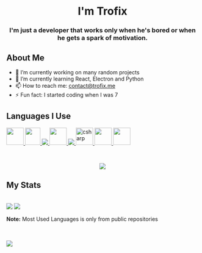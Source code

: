 <h1  align="center">I'm Trofix</h1>

<h3  align="center">I'm just a developer that works only when he's bored or when he gets a spark of motivation.</h3>

  
  

## About Me

  

- 🔭 I’m currently working on many random projects 
- 🌱 I’m currently learning React, Electron and Python 
- 📫 How to reach me: contact@trofix.me
- ⚡ Fun fact: I started coding when I was 7

  

##  Languages I Use

  

<p  align="center" display="flex" gap="20px">

<a  href="https://en.wikipedia.org/wiki/HTML"  target="_blank">  <img  src="https://cdn.worldvectorlogo.com/logos/html-1.svg"  width="45"  height="45"/>  </a>
<a  href="https://en.wikipedia.org/wiki/CSS"  target="_blank">  <img  src="https://seeklogo.com/images/C/css-3-logo-023C1A7171-seeklogo.com.png"  width="40"  height="45"/>  </a>
<a  href="https://en.wikipedia.org/wiki/JavaScript"  target="_blank">  <img  src="https://img.icons8.com/color/48/000000/javascript.png"/>  </a>
   <a  href="https://en.wikipedia.org/wiki/PHP"  target="_blank">  <img  src="https://img.icons8.com/offices/344/php-logo.png"  width="45"  height="45"/>  </a>
<a href="https://en.wikipedia.org/wiki/Node.js"  target="_blank">  <img  src="https://img.icons8.com/color/48/000000/nodejs.png"/>  </a>
<a  href="https://en.wikipedia.org/wiki/C_Sharp_(programming_language)"  target="_blank">  <img  src="https://brandeps.com/logo-download/C/C-Sharp-logo-vector-01.svg"  alt="csharp"  width="45"  height="45"/>  </a>
<a  href="https://en.wikipedia.org/wiki/Python_(programming_language)"  target="_blank">  <img  src="https://img.icons8.com/color/344/python--v1.png"  width="45"  height="45"/>  </a>
<a  href="https://en.wikipedia.org/wiki/Java_(programming_language)"  target="_blank">  <img  src="https://img.icons8.com/color/344/java-coffee-cup-logo--v1.png"  width="45"  height="45"/>  </a>
</p>


<br/>

  

<p  align="center">

<img src="https://github-readme-streak-stats.herokuapp.com/?user=JustTrofix&theme=black-ice&hide_border=true&stroke=0000&background=#0D1117"/>

</p>

  

## My Stats

  

<br/>

<img src="https://github-readme-stats.vercel.app/api?username=JustTrofix&show_icons=true&count_private=true&theme=react&hide_border=true&bg_color=0D1117"/>

<img  src="https://github-readme-stats.vercel.app/api/top-langs/?username=JustTrofix&langs_count=8&count_private=true&layout=compact&theme=react&hide_border=true&bg_color=0D1117"  />

<br/>

<b>Note:</b> Most Used Languages is only from public repositories

  
  

<br/>

<br/>

  

<img  src="https://activity-graph.herokuapp.com/graph?username=JustTrofix&bg_color=0D1117&color=5BCDEC&line=5BCDEC&point=FFFFFF&hide_border=true"  />

  

<br/>

<br/>

